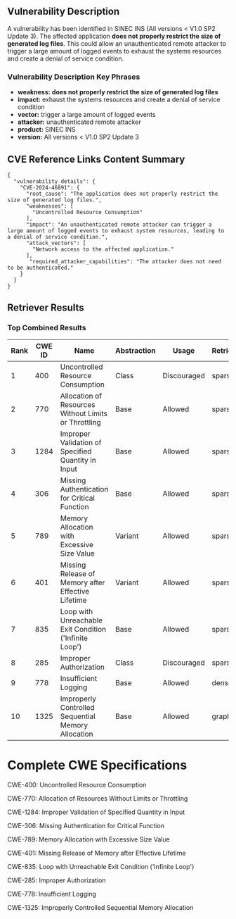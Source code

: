 ## Vulnerability Description
A vulnerability has been identified in SINEC INS (All versions < V1.0 SP2 Update 3). The affected application **does not properly restrict the size of generated log files**. This could allow an unauthenticated remote attacker to trigger a large amount of logged events to exhaust the systems resources and create a denial of service condition.

### Vulnerability Description Key Phrases
- **weakness:** **does not properly restrict the size of generated log files**
- **impact:** exhaust the systems resources and create a denial of service condition
- **vector:** trigger a large amount of logged events
- **attacker:** unauthenticated remote attacker
- **product:** SINEC INS
- **version:** All versions < V1.0 SP2 Update 3

## CVE Reference Links Content Summary
```
{
  "vulnerability_details": {
    "CVE-2024-46891": {
      "root_cause": "The application does not properly restrict the size of generated log files.",
      "weaknesses": [
        "Uncontrolled Resource Consumption"
      ],
      "impact": "An unauthenticated remote attacker can trigger a large amount of logged events to exhaust system resources, leading to a denial of service condition.",
      "attack_vectors": [
        "Network access to the affected application."
      ],
       "required_attacker_capabilities": "The attacker does not need to be authenticated."
    }
  }
}
```

## Retriever Results

### Top Combined Results

| Rank | CWE ID | Name | Abstraction | Usage  | Retrievers | Individual Scores |
|------|--------|------|-------------|-------|------------|-------------------|
| 1 | 400 | Uncontrolled Resource Consumption | Class | Discouraged | sparse | 0.362 |
| 2 | 770 | Allocation of Resources Without Limits or Throttling | Base | Allowed | sparse | 0.356 |
| 3 | 1284 | Improper Validation of Specified Quantity in Input | Base | Allowed | sparse | 0.345 |
| 4 | 306 | Missing Authentication for Critical Function | Base | Allowed | sparse | 0.337 |
| 5 | 789 | Memory Allocation with Excessive Size Value | Variant | Allowed | sparse | 0.334 |
| 6 | 401 | Missing Release of Memory after Effective Lifetime | Variant | Allowed | sparse | 0.333 |
| 7 | 835 | Loop with Unreachable Exit Condition ('Infinite Loop') | Base | Allowed | sparse | 0.331 |
| 8 | 285 | Improper Authorization | Class | Discouraged | sparse | 0.331 |
| 9 | 778 | Insufficient Logging | Base | Allowed | dense | 0.587 |
| 10 | 1325 | Improperly Controlled Sequential Memory Allocation | Base | Allowed | graph | 0.003 |



# Complete CWE Specifications

CWE-400: Uncontrolled Resource Consumption

CWE-770: Allocation of Resources Without Limits or Throttling

CWE-1284: Improper Validation of Specified Quantity in Input

CWE-306: Missing Authentication for Critical Function

CWE-789: Memory Allocation with Excessive Size Value

CWE-401: Missing Release of Memory after Effective Lifetime

CWE-835: Loop with Unreachable Exit Condition ('Infinite Loop')

CWE-285: Improper Authorization

CWE-778: Insufficient Logging

CWE-1325: Improperly Controlled Sequential Memory Allocation